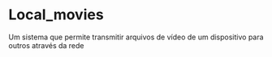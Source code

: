 # Local_movies
Um sistema que permite transmitir arquivos de vídeo de um dispositivo para outros através da rede
